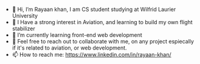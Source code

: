 - 👋 Hi, I’m Rayaan khan, I am CS student studying at Wilfrid Laurier University
- 👀 I Have a strong interest in Aviation, and learning to build my own flight stabilizer
- 🌱 I’m currently learning front-end web development
- 💞️ Feel free to reach out to collaborate with me, on any project espiecally if it's related to aviation, or web development.
- 📫 How to reach me: https://www.linkedin.com/in/rayaan-khan/

<!---
Rayaan-khan428/Rayaan-khan428 is a ✨ special ✨ repository because its `README.md` (this file) appears on your GitHub profile.
You can click the Preview link to take a look at your changes.
--->
